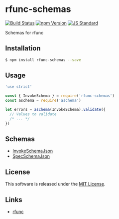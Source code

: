 rfunc-schemas
==========

<!---
This file is generated by ape-tmpl. Do not update manually.
--->

<!-- Badge Start -->
<a name="badges"></a>

[![Build Status][bd_travis_shield_url]][bd_travis_url]
[![npm Version][bd_npm_shield_url]][bd_npm_url]
[![JS Standard][bd_standard_shield_url]][bd_standard_url]

[bd_repo_url]: https://github.com/rfunc-labo/rfunc-schemas
[bd_travis_url]: http://travis-ci.org/rfunc-labo/rfunc-schemas
[bd_travis_shield_url]: http://img.shields.io/travis/rfunc-labo/rfunc-schemas.svg?style=flat
[bd_travis_com_url]: http://travis-ci.com/rfunc-labo/rfunc-schemas
[bd_travis_com_shield_url]: https://api.travis-ci.com/rfunc-labo/rfunc-schemas.svg?token=
[bd_license_url]: https://github.com/rfunc-labo/rfunc-schemas/blob/master/LICENSE
[bd_codeclimate_url]: http://codeclimate.com/github/rfunc-labo/rfunc-schemas
[bd_codeclimate_shield_url]: http://img.shields.io/codeclimate/github/rfunc-labo/rfunc-schemas.svg?style=flat
[bd_codeclimate_coverage_shield_url]: http://img.shields.io/codeclimate/coverage/github/rfunc-labo/rfunc-schemas.svg?style=flat
[bd_gemnasium_url]: https://gemnasium.com/rfunc-labo/rfunc-schemas
[bd_gemnasium_shield_url]: https://gemnasium.com/rfunc-labo/rfunc-schemas.svg
[bd_npm_url]: http://www.npmjs.org/package/rfunc-schemas
[bd_npm_shield_url]: http://img.shields.io/npm/v/rfunc-schemas.svg?style=flat
[bd_standard_url]: http://standardjs.com/
[bd_standard_shield_url]: https://img.shields.io/badge/code%20style-standard-brightgreen.svg

<!-- Badge End -->


<!-- Description Start -->
<a name="description"></a>

Schemas for rfunc

<!-- Description End -->


<!-- Overview Start -->
<a name="overview"></a>



<!-- Overview End -->


<!-- Sections Start -->
<a name="sections"></a>

<!-- Section from "doc/guides/01.Installation.md.hbs" Start -->

<a name="section-doc-guides-01-installation-md"></a>

Installation
-----

```bash
$ npm install rfunc-schemas --save
```


<!-- Section from "doc/guides/01.Installation.md.hbs" End -->

<!-- Section from "doc/guides/02.Usage.md.hbs" Start -->

<a name="section-doc-guides-02-usage-md"></a>

Usage
---------

```javascript
'use strict'

const { InvokeSchema } = require('rfunc-schemas')
const aschema = require('aschema')

let errors = aschema(InvokeSchema).validate({
  // Values to validate
  /* ... */
})

```


<!-- Section from "doc/guides/02.Usage.md.hbs" End -->

<!-- Section from "doc/guides/03.Schemas.md.hbs" Start -->

<a name="section-doc-guides-03-schemas-md"></a>

Schemas
------

+ [InvokeSchemaJson](lib/invoke_schema.json)
+ [SpecSchemaJson](lib/spec_schema.json)


<!-- Section from "doc/guides/03.Schemas.md.hbs" End -->


<!-- Sections Start -->


<!-- LICENSE Start -->
<a name="license"></a>

License
-------
This software is released under the [MIT License](https://github.com/rfunc-labo/rfunc-schemas/blob/master/LICENSE).

<!-- LICENSE End -->


<!-- Links Start -->
<a name="links"></a>

Links
------

+ [rfunc][rfunc_url]

[rfunc_url]: https://github.com/rfunc-labo/rfunc

<!-- Links End -->
